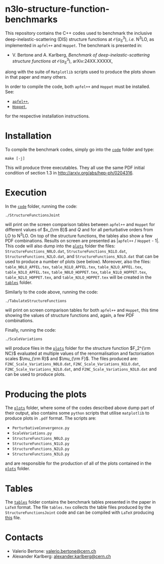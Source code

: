 # n3lo-structure-function-benchmarks

This repository contains the C++ codes used to benchmark the inclusive deep-inelastic-scattering (DIS) structure functions at $\mathcal{O}(\alpha_S^3)$, _i.e._ N<sup>3</sup>LO, as implemented in `apfel++` and `Hoppet`. The benchmark is presented in:

* V. Bertone and A. Karlberg, _Benchmark of deep-inelastic-scattering structure functions at_ $\mathcal{O}(\alpha_S^3)$, arXiv:24XX.XXXXX,

along with the suite of `Matplotlib` scripts used to produce the plots shown in that paper and many others.

In order to compile the code, both `apfel++` and `Hoppet` must be installed. See:

* [`apfel++`](https://github.com/vbertone/apfelxx),
* [`Hoppet`](https://github.com/hoppet-code/hoppet),

for the respective installation instructions.

# Installation

To compile the benchmark codes, simply go into the [`code`](code/) folder and type:

    make [-j]

This will produce three executables. They all use the same PDF initial condition of section 1.3 in http://arxiv.org/abs/hep-ph/0204316.

# Execution

In the [`code`](code/) folder, running the code:

    ./StructureFunctionsJoint

will print on the screen comparison tables between `apfel++` and `Hoppet` for different values of $x_{\rm B}$ and $Q$ and for all perturbative orders from LO to N<sup>3</sup>LO. On top of the structure functions, the tables also show a few PDF combinations. Results on screen are presented as |`apfel++` / `Hoppet` - 1|. This code will also dump into the [`plots`](plots/) folder the files: `StructureFunctions_N0LO.dat`, `StructureFunctions_N1LO.dat`, `StructureFunctions_N2LO.dat`, and `StructureFunctions_N3LO.dat` that can be used to produce a number of plots (see below). Moreover, also the files: `table_N0LO_APFEL.tex`, `table_N1LO_APFEL.tex`, `table_N2LO_APFEL.tex`, `table_N3LO_APFEL.tex`, `table_N0LO_HOPPET.tex`, `table_N1LO_HOPPET.tex`, `table_N2LO_HOPPET.tex`, and `table_N3LO_HOPPET.tex` will be created in the [`tables`](\tables) folder.

Similarly to the code above, running the code:

    ./TabulateStructureFunctions

will print on screen comparison tables for both `apfel++` and `Hoppet`, this time showing the values of structure functions and, again, a few PDF combinations.

Finally, running the code: 

    ./ScaleVariations

will produce files in the [`plots`](plots/) folder for the structure function $F_2^{\rm NC}$ evaluated at multiple values of the renormalisation and factorisation scales $\mu_{\rm R}$ and $\mu_{\rm F}$. The files produced are: `F2NC_Scale_Variations_N0LO.dat`, `F2NC_Scale_Variations_N1LO.dat`, `F2NC_Scale_Variations_N2LO.dat`, and `F2NC_Scale_Variations_N3LO.dat` and can be used to produce plots.

# Producing the plots

The [`plots`](plots/) folder, where some of the codes described above dump part of their output, also contains some `python` scripts that utilise `matplotlib` to produce plots in `.pdf` format. The scripts are:

* `PerturbativeConvergence.py`
* `ScaleVariations.py`
* `StructureFunctions_N0LO.py`
* `StructureFunctions_N1LO.py`
* `StructureFunctions_N2LO.py`
* `StructureFunctions_N3LO.py`

and are responsible for the production of all of the plots contained in the [`plots`](plots/) folder.

# Tables

The [`tables`](tables/) folder contains the benchmark tables presented in the paper in `LaTeX` format. The file `tables.tex` collects the table files produced by the `StructureFunctionsJoint` code and can be compiled with `LaTeX` producing [this](tables/tables.pdf) file.

# Contacts

- Valerio Bertone: valerio.bertone@cern.ch
- Alexander Karlberg: alexander.karlberg@cern.ch
